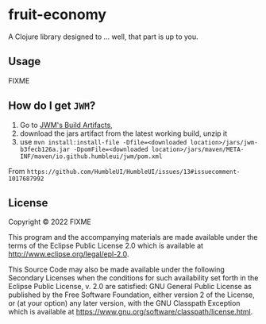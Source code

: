 # fruit-economy

A Clojure library designed to ... well, that part is up to you.

## Usage

FIXME

## How do I get `JWM`?

1) Go to [JWM's Build Artifacts](https://github.com/HumbleUI/JWM/actions/workflows/build-deploy.yml),
2) download the jars artifact from the latest working build, unzip it
3) use `mvn install:install-file -Dfile=<downloaded location>/jars/jwm-b3fecb126a.jar -DpomFile=<downloaded location>/jars/maven/META-INF/maven/io.github.humbleui/jwm/pom.xml`

From `https://github.com/HumbleUI/HumbleUI/issues/13#issuecomment-1017687992`

## License

Copyright © 2022 FIXME

This program and the accompanying materials are made available under the
terms of the Eclipse Public License 2.0 which is available at
http://www.eclipse.org/legal/epl-2.0.

This Source Code may also be made available under the following Secondary
Licenses when the conditions for such availability set forth in the Eclipse
Public License, v. 2.0 are satisfied: GNU General Public License as published by
the Free Software Foundation, either version 2 of the License, or (at your
option) any later version, with the GNU Classpath Exception which is available
at https://www.gnu.org/software/classpath/license.html.

